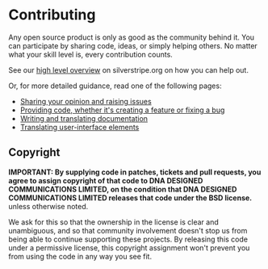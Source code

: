 # Contributing

Any open source product is only as good as the community behind it. You can participate by sharing code, ideas, or
simply helping others. No matter what your skill level is, every contribution counts.

See our [high level overview](http://silverstripe.org/contributing-to-silverstripe) on silverstripe.org on how you can
help out.

Or, for more detailed guidance, read one of the following pages:

 * [Sharing your opinion and raising issues](http://docs.silverstripe.org/en/contributing/issues_and_bugs/)
 * [Providing code, whether it's creating a feature or fixing a bug](http://docs.silverstripe.org/en/contributing/code/)
 * [Writing and translating documentation](http://docs.silverstripe.org/en/contributing/translations/)
 * [Translating user-interface elements](http://docs.silverstripe.org/en/contributing/translation_process/)

## Copyright

**IMPORTANT: By supplying code in patches, tickets and pull requests, you agree to assign copyright of that code to
DNA DESIGNED COMMUNICATIONS LIMITED, on the condition that DNA DESIGNED COMMUNICATIONS LIMITED releases that code under
the BSD license.** unless otherwise noted.

We ask for this so that the ownership in the license is clear and unambiguous, and so that community involvement doesn't
stop us from being able to continue supporting these projects. By releasing this code under a permissive license, this
copyright assignment won't prevent you from using the code in any way you see fit.

